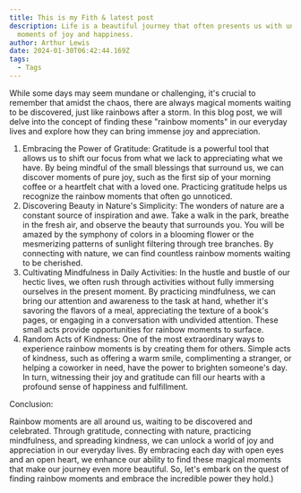 ```yaml
---
title: This is my Fith & latest post
description: Life is a beautiful journey that often presents us with unexpected
  moments of joy and happiness.
author: Arthur Lewis
date: 2024-01-30T06:42:44.169Z
tags:
  - Tags
---
```

 While some days may seem mundane or challenging, it's crucial to remember that amidst the chaos, there are always magical moments waiting to be discovered, just like rainbows after a storm. In this blog post, we will delve into the concept of finding these "rainbow moments" in our everyday lives and explore how they can bring immense joy and appreciation.

1. Embracing the Power of Gratitude: Gratitude is a powerful tool that allows us to shift our focus from what we lack to appreciating what we have. By being mindful of the small blessings that surround us, we can discover moments of pure joy, such as the first sip of your morning coffee or a heartfelt chat with a loved one. Practicing gratitude helps us recognize the rainbow moments that often go unnoticed.
2. Discovering Beauty in Nature's Simplicity: The wonders of nature are a constant source of inspiration and awe. Take a walk in the park, breathe in the fresh air, and observe the beauty that surrounds you. You will be amazed by the symphony of colors in a blooming flower or the mesmerizing patterns of sunlight filtering through tree branches. By connecting with nature, we can find countless rainbow moments waiting to be cherished.
3. Cultivating Mindfulness in Daily Activities: In the hustle and bustle of our hectic lives, we often rush through activities without fully immersing ourselves in the present moment. By practicing mindfulness, we can bring our attention and awareness to the task at hand, whether it's savoring the flavors of a meal, appreciating the texture of a book's pages, or engaging in a conversation with undivided attention. These small acts provide opportunities for rainbow moments to surface.
4. Random Acts of Kindness: One of the most extraordinary ways to experience rainbow moments is by creating them for others. Simple acts of kindness, such as offering a warm smile, complimenting a stranger, or helping a coworker in need, have the power to brighten someone's day. In turn, witnessing their joy and gratitude can fill our hearts with a profound sense of happiness and fulfillment.

Conclusion:

Rainbow moments are all around us, waiting to be discovered and celebrated. Through gratitude, connecting with nature, practicing mindfulness, and spreading kindness, we can unlock a world of joy and appreciation in our everyday lives. By embracing each day with open eyes and an open heart, we enhance our ability to find these magical moments that make our journey even more beautiful. So, let's embark on the quest of finding rainbow moments and embrace the incredible power they hold.)
